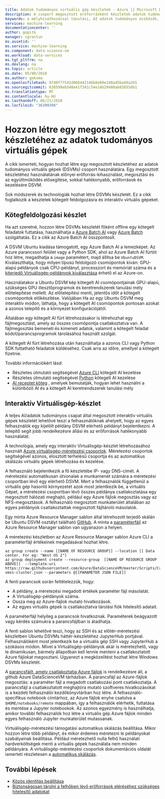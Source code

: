 ```yaml
---
title: Adatok tudományos virtuális gép készletek - Azure |} Microsoft Docs
description: A csoport megosztott erőforrásként készletek adatok tudományos virtuális gépek telepítése
keywords: a mélyhivatkozással tanulási, AI adatok tudományos eszközök, a adatok tudományos virtuális gép, a földrajzi analytics, a csapat az tudományos folyamata
services: machine-learning
documentationcenter: ''
author: gopitk
manager: cgronlun
ms.assetid: ''
ms.service: machine-learning
ms.component: data-science-vm
ms.workload: data-services
ms.tgt_pltfrm: na
ms.devlang: na
ms.topic: article
ms.date: 05/08/2018
ms.author: gokuma
ms.openlocfilehash: 0740ff7542d066442146b8e80e188ad5ba49a2b5
ms.sourcegitcommit: 638599eb548e41f341c54e14b29480ab02655db1
ms.translationtype: MT
ms.contentlocale: hu-HU
ms.lasthandoff: 06/21/2018
ms.locfileid: "36309398"
---
```

# <a name="create-a-shared-pool-of-data-science-virtual-machines"></a>Hozzon létre egy megosztott készletéhez az adatok tudományos virtuális gépek

A cikk ismerteti, hogyan hozhat létre egy megosztott készletéhez az adatok tudományos virtuális gépek (DSVMs) csoport használatára. Egy megosztott készletéhez használatának előnyei erőforrás-kihasználást, megosztási és az együttműködés elősegítése, sokkal hatékonyabb, erőforrások és kezelésére DSVM. 

Sok módszerek és technológiák hozhat létre DSVMs készletét. Ez a cikk foglalkozik a készletek kötegelt feldolgozásra és interaktív virtuális gépeket.

## <a name="batch-processing-pool"></a>Kötegfeldolgozási készlet
Ha azt szeretné, hozzon létre DSVMs készletét főként offline egy kötegelt feladatok futtatása, használhatja a [Azure Batch AI](https://docs.microsoft.com/azure/batch-ai/) vagy [Azure Batch](https://docs.microsoft.com/azure/batch/) szolgáltatás. Ez a cikk az Azure Batch AI összpontosít.

A DSVM Ubuntu kiadása támogatott, egy Azure Batch AI a lemezképet. Az Azure parancssori felület vagy a Python SDK, ahol az Azure Batch AI fürtöt hoz létre, megadhatja a `image` paramétert, majd állítsa be `UbuntuDSVM`. Kiválaszthatja, hogy milyen típusú feldolgozó csomópontok kíván: GPU-alapú példányok csak CPU-példányt, processzort és memóriát száma és a [kiterjedő Virtuálisgép-példányok kiválasztása](https://azure.microsoft.com/pricing/details/virtual-machines/linux/) érhető el az Azure-on. 

Használatakor a Ubuntu DSVM kép kötegelt AI csomópontjainak GPU-alapú, szükséges GPU illesztőprogramok és keretrendszerek tanulási mély előtelepítése mellett. Az előtelepítési menti, jelentős időt a kötegelt csomópontok előkészítése. Valójában Ha az egy Ubuntu DSVM meg interaktív módon, láthatja, hogy a kötegelt AI csomópontok pontosan azokat a azonos telepítő és a környezet konfigurációjától. 

Általában egy kötegelt AI fürt létrehozásakor is létrehozhat egy fájlmegosztást, amely az összes csomópontja csatlakoztatva van. A fájlmegosztás bemeneti és kimeneti adatok, valamint a kötegelt feladat kódot/parancsprogramok tárolásához használt szolgál. 

A kötegelt AI fürt létrehozása után használhatja a azonos CLI vagy Python SDK futtatható feladatok küldéséhez. Csak arra az időre, amellyel a kötegelt fizetnie. 

További információkért lásd:
* Részletes útmutató segítségével [Azure CLI](https://docs.microsoft.com/azure/batch-ai/quickstart-cli) kötegelt AI kezelése
* Részletes útmutató segítségével [Python](https://docs.microsoft.com/azure/batch-ai/quickstart-python) kötegelt AI kezelése
* [AI receptet köteg](https://github.com/Azure/BatchAI) , amelyek bemutatják, hogyan lehet használni a különböző AI és a kötegelt AI keretrendszerek tanulási mély

## <a name="interactive-vm-pool"></a>Interaktív Virtuálisgép-készlet

A teljes AI/adatok tudományos csapat által megosztott interaktív virtuális gépek készletét lehetővé teszi a felhasználóknak ahelyett, hogy az egyes felhasználók egy kijelölt példány DSVM elérhető példányt bejelentkezni. A telepítő segít jobb rendelkezésre állási és az erőforrások hatékonyabb használatát. 

A technológia, amely egy interaktív Virtuálisgép-készlet létrehozásához használt [Azure virtuálisgép-méretezési csoportok](https://docs.microsoft.com/azure/virtual-machine-scale-sets/). Méretezési csoportok segítségével azonos, elosztott terhelésű csoportja és az automatikus skálázás virtuális gépek létrehozása és kezelése. 

A felhasználó bejelentkezik a fő készletébe IP- vagy DNS-címét. A méretezési automatikusan útvonalak a munkamenet számára a méretezési csoportban lévő egy elérhető DSVM. Mert a felhasználók függetlenül a virtuális gép hasonló környezetet azok most jelentkezik be, a virtuális Gépet, a méretezési csoportban lévő összes példánya csatlakoztatása egy megosztott hálózati meghajtó, például egy Azure fájlok megosztás vagy az NFS-megosztások. A felhasználó megosztott munkaterület általában az egyes példányok csatlakoztattak megosztott fájltároló másolatok. 

Egy minta Azure Resource Manager sablon által létrehozott terjedő skálán be Ubuntu DSVM osztályt található [GitHub](https://raw.githubusercontent.com/Azure/DataScienceVM/master/Scripts/CreateDSVM/Ubuntu/dsvm-vmss-cluster.json). A minta a [paraméterfájl](https://raw.githubusercontent.com/Azure/DataScienceVM/master/Scripts/CreateDSVM/Ubuntu/dsvm-vmss-cluster.parameters.json) az Azure Resource Manager sablon van ugyanazon a helyen. 

A méretezési készletben az Azure Resource Manager sablon Azure CLI a paraméterfájl értékeinek megadásával hozhat létre. 

```
az group create --name [[NAME OF RESOURCE GROUP]] --location [[ Data center. For eg: "West US 2"]
az group deployment create --resource-group  [[NAME OF RESOURCE GROUP ABOVE]]  --template-uri https://raw.githubusercontent.com/Azure/DataScienceVM/master/Scripts/CreateDSVM/Ubuntu/dsvm-vmss-cluster.json --parameters @[[PARAMETER JSON FILE]]
```
A fenti parancsok során feltételezzük, hogy:
* A példány, a méretezési megadott értékek paraméter fájl másolatát.
* A Virtuálisgép-példányok száma.
* Ossza meg az Azure-fájlok mutató hivatkozások.
* Az egyes virtuális gépek is csatlakoztatva tárolási fiók hitelesítő adatait. 

A paraméterfájl helyileg a parancsok hivatkoznak. Paraméterek beágyazott vagy kérdés számukra a parancsfájlban is átadhatja.  

A fenti sablon lehetővé teszi, hogy az SSH és az előtér-méretezési készletben Ubuntu DSVMs háttér-készletéhez JupyterHub portjával. Felhasználóként most jelentkezik be a virtuális gép SSH vagy JupyterHub a szokásos módon. Mivel a Virtuálisgép-példányok akár is méretezhető, vagy le dinamikusan, bármely állapotban kell lennie menteni a csatlakoztatott Azure fájlokat megosztani. Ugyanezt a megközelítést hozhat létre Windows DSVMs készletét. 

A [parancsfájlt, amely csatlakoztatja Azure fájlok](https://raw.githubusercontent.com/Azure/DataScienceVM/master/Extensions/General/mountazurefiles.sh) is rendelkezésre áll, a github Azure DataScienceVM tárházban. A parancsfájl az Azure-fájlok megosztás: a paraméter fájl a megadott csatlakozási pont csatlakoztatja. A parancsfájl a csatlakoztatott meghajtóra mutató szoftveres hivatkozásokat is a kezdeti felhasználói kezdőkönyvtárban hoz létre. A felhasználó-specifikus notebook címtárhoz, az Azure fájlok enyhe csatolva a `$HOME/notebooks/remote` mappában, így a felhasználók elérhetik, futtatása és mentése a Jupyter notebookok. Az azonos egyezmény is használhatja, amikor további felhasználók hoz létre a virtuális gép Azure fájlok minden egyes felhasználó Jupyter munkaterület mutassanak. 

Virtuálisgép-méretezési támogatási automatikus skálázás beállítása. Mikor hozzon létre több példányt, és mikor érdemes méretezni le példányokat szabályainak beállítása. Például méretezhető nulla felhő használati hardverköltségek menti a virtuális gépek használata nem minden példányára. A virtuálisgép-méretezési csoportok dokumentációs oldalát ismerteti részletesen a [automatikus skálázás](https://docs.microsoft.com/azure/virtual-machine-scale-sets/virtual-machine-scale-sets-autoscale-overview).

## <a name="next-steps"></a>További lépések

* [Közös identitás beállítása](dsvm-common-identity.md)
* [Biztonságosan tárolni a felhőben lévő erőforrások eléréséhez szükséges hitelesítő adatokat](dsvm-secure-access-keys.md)















